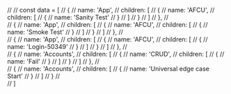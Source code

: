 
// 
// const data = [
//   {
//     name: 'App',
//     children: [
//       {
//         name: 'AFCU',
//         children: [
//           {
//             name: 'Sanity Test'
//           }
//         ]
//       }
//     ]
//   },
//   
//   {
//     name: 'App',
//     children: [
//       {
//         name: 'AFCU',
//         children: [
//           {
//             name: 'Smoke Test'
//           }
//         ]
//       }
//     ]
//   },
//   
//   {
//     name: 'App',
//     children: [
//       {
//         name: 'AFCU',
//         children: [
//           {
//             name: 'Login-50349'
//           }
//         ]
//       }
//     ]
//   },
//   
//   {
//     name: 'Accounts',
//     children: [
//       {
//         name: 'CRUD',
//         children: [
//           {
//             name: 'Fail'
//           }
//         ]
//       }
//     ]
//   },
//   
//   {
//     name: 'Accounts',
//     children: [
//       {
//         name: 'Universal edge case Start'
//       }
//     ]
//   }
//   
// ]
